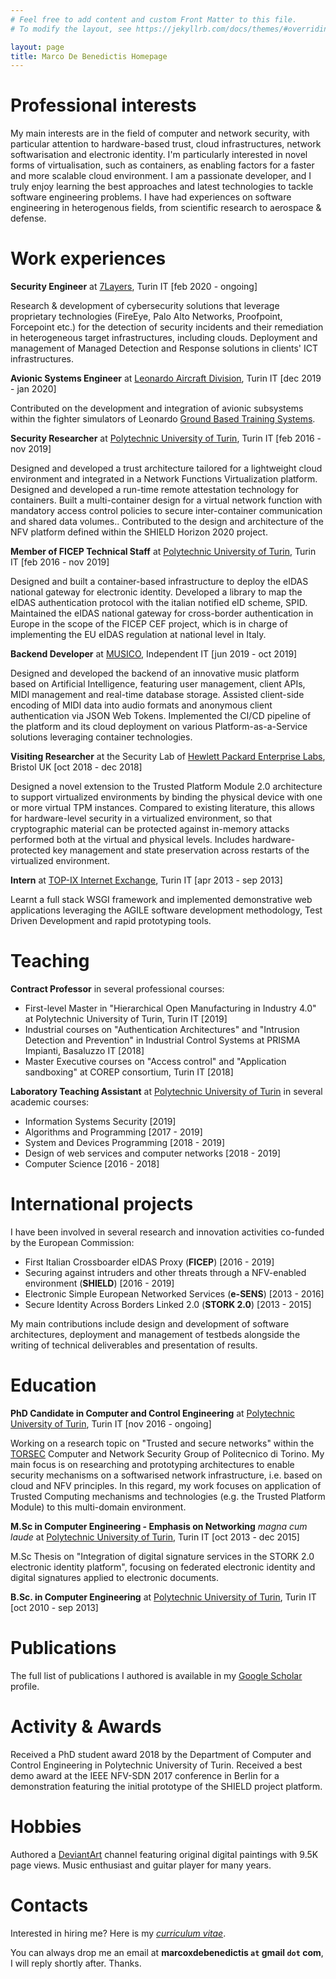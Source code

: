 ```yaml
---
# Feel free to add content and custom Front Matter to this file.
# To modify the layout, see https://jekyllrb.com/docs/themes/#overriding-theme-defaults

layout: page
title: Marco De Benedictis Homepage
---
```


# Professional interests

My main interests are in the field of computer and network security, with
particular attention to hardware-based trust, cloud infrastructures, network
softwarisation and electronic identity. I'm particularly interested in novel
forms of virtualisation, such as containers, as enabling factors for a faster
and more scalable cloud environment. I am a passionate developer, and I truly
enjoy learning the best approaches and latest technologies to tackle software
engineering problems. I have had experiences on software engineering in heterogenous fields, from scientific research to aerospace & defense.

# Work experiences

**Security Engineer** at [7Layers](https://www.7layers.it), Turin IT [feb 2020 - ongoing]

Research & development of cybersecurity solutions that leverage proprietary technologies (FireEye, Palo Alto Networks, Proofpoint, Forcepoint etc.) for the detection of security incidents and their remediation in heterogeneous target infrastructures, including clouds.
Deployment and management of Managed Detection and Response solutions in clients' ICT infrastructures.

**Avionic Systems Engineer** at [Leonardo Aircraft Division](https://www.leonardocompany.com/en/air/aircraft?WT.ac=Aircraft), Turin IT [dec 2019 - jan 2020]

Contributed on the development and integration of avionic subsystems within the fighter simulators of Leonardo [Ground Based Training Systems](https://www.leonardocompany.com/en/products/gbts).

**Security Researcher** at [Polytechnic University of
Turin](https://www.polito.it/), Turin IT [feb 2016 - nov 2019]

Designed and developed a trust architecture tailored for a lightweight cloud
environment and integrated in a Network Functions Virtualization platform.
Designed and developed a run-time remote attestation technology for containers.
Built a multi-container design for a virtual network function with mandatory
access control policies to secure inter-container communication and shared data
volumes.. Contributed to the design and architecture of the NFV platform defined
within the SHIELD Horizon 2020 project.

**Member of FICEP Technical Staff** at [Polytechnic University of
Turin](https://www.polito.it/), Turin IT [feb 2016 - nov 2019]

Designed and built a container-based infrastructure to deploy the eIDAS national
gateway for electronic identity. Developed a library to map the eIDAS
authentication protocol with the italian notified eID scheme, SPID. Maintained
the eIDAS national gateway for cross-border authentication in Europe in the
scope of the FICEP CEF project, which is in charge of implementing the EU eIDAS
regulation at national level in Italy.

**Backend Developer** at [MUSICO](https://www.musi-co.com/), Independent IT [jun
2019 - oct 2019]

Designed and developed the backend of an innovative music platform based on
Artificial Intelligence, featuring user management, client APIs, MIDI management
and real-time database storage. Assisted client-side encoding of MIDI data into
audio formats and anonymous client authentication via JSON Web Tokens.
Implemented the CI/CD pipeline of the platform and its cloud deployment on
various Platform-as-a-Service solutions leveraging container technologies.

**Visiting Researcher** at the Security Lab of [Hewlett Packard Enterprise
Labs](https://www.labs.hpe.com/), Bristol UK [oct 2018 - dec 2018]

Designed a novel extension to the Trusted Platform Module 2.0 architecture to
support virtualized environments by binding the physical device with one or more
virtual TPM instances. Compared to existing literature, this allows for
hardware-level security in a virtualized environment, so that cryptographic
material can be protected against in-memory attacks performed both at the
virtual and physical levels. Includes hardware-protected key management and
state preservation across restarts of the virtualized environment.

**Intern** at [TOP-IX Internet Exchange](https://www.top-ix.org/it/home/), Turin
IT [apr 2013 - sep 2013]

Learnt a full stack WSGI framework and implemented demonstrative web
applications leveraging the AGILE software development methodology, Test Driven
Development and rapid prototyping tools.

# Teaching

**Contract Professor** in several professional courses:

- First-level Master in "Hierarchical Open Manufacturing in Industry 4.0" at
  Polytechnic University of Turin, Turin IT [2019]
- Industrial courses on "Authentication Architectures" and "Intrusion Detection
  and Prevention" in Industrial Control Systems at PRISMA Impianti, Basaluzzo IT
  [2018]
- Master Executive courses on "Access control" and "Application sandboxing" at
  COREP consortium, Turin IT [2018]

**Laboratory Teaching Assistant** at [Polytechnic University of
Turin](https://www.polito.it/) in several academic courses:

- Information Systems Security [2019]
- Algorithms and Programming [2017 - 2019]
- System and Devices Programming [2018 - 2019]
- Design of web services and computer networks [2018 - 2019]
- Computer Science [2016 - 2018]

# International projects

I have been involved in several research and innovation activities co-funded by
the European Commission:

- First Italian Crossboarder eIDAS Proxy (**FICEP**) [2016 - 2019]
- Securing against intruders and other threats through a NFV-enabled environment
  (**SHIELD**) [2016 - 2019]
- Electronic Simple European Networked Services (**e-SENS**) [2013 - 2016]
- Secure Identity Across Borders Linked 2.0 (**STORK 2.0**) [2013 - 2015]

My main contributions include design and development of software architectures,
deployment and management of testbeds alongside the writing of technical
deliverables and presentation of results.

# Education

**PhD Candidate in Computer and Control Engineering** at [Polytechnic University
of Turin](http://www.phd-dauin.polito.it/), Turin IT [nov 2016 - ongoing]

Working on a research topic on "Trusted and secure networks" within the
[TORSEC](https://security.polito.it) Computer and Network Security Group of
Politecnico di Torino. My main focus is on researching and prototyping
architectures to enable security mechanisms on a softwarised network
infrastructure, i.e. based on cloud and NFV principles. In this regard, my work
focuses on application of Trusted Computing mechanisms and technologies (e.g.
the Trusted Platform Module) to this multi-domain environment.

**M.Sc in Computer Engineering - Emphasis on Networking** *magna cum laude* at
[Polytechnic University of Turin](https://www.polito.it), Turin IT [oct 2013 -
dec 2015]

M.Sc Thesis on "Integration of digital signature services in the STORK 2.0
electronic identity platform", focusing on federated electronic identity and
digital signatures applied to electronic documents.

**B.Sc. in Computer Engineering** at [Polytechnic University of
Turin](https://www.polito.it), Turin IT [oct 2010 - sep 2013]

# Publications

The full list of publications I authored is available in my [Google
Scholar](https://scholar.google.it/citations?user=3dBGZkkAAAAJ) profile.

# Activity & Awards

Received a PhD student award 2018 by the Department of Computer and Control
Engineering in Polytechnic University of Turin. Received a best demo award at
the IEEE NFV-SDN 2017 conference in Berlin for a demonstration featuring the
initial prototype of the SHIELD project platform.

# Hobbies

Authored a [DeviantArt](https://www.deviantart.com/mxdb) channel featuring
original digital paintings with 9.5K page views. Music enthusiast and guitar
player for many years.

# Contacts

Interested in hiring me? Here is my [*curriculum
vitae*](assets/cv_onepage_eng.pdf).

You can always drop me an email at **marcoxdebenedictis <code>at</code> gmail
<code>dot</code> com**, I will reply shortly after. Thanks.
